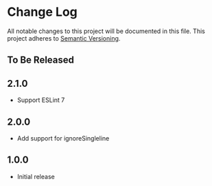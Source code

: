 # Change Log

All notable changes to this project will be documented in this file.
This project adheres to [Semantic Versioning](http://semver.org/).

## To Be Released

## 2.1.0

- Support ESLint 7

## 2.0.0

- Add support for ignoreSingleline

## 1.0.0

- Initial release
